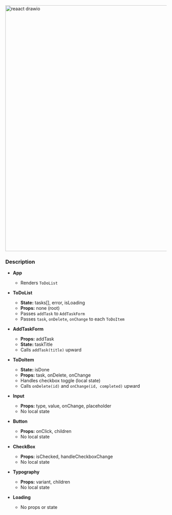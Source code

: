 <img width="2109" height="767" alt="reaact drawio" src="https://github.com/user-attachments/assets/2ce288a0-4b3d-4653-a0eb-c89b2fb2e641" />

### Description


- **App**
  - Renders `ToDoList`

- **ToDoList**
  - **State:** tasks[], error, isLoading
  - **Props:** none (root)
  - Passes `addTask` to `AddTaskForm`
  - Passes `task`, `onDelete`, `onChange` to each `ToDoItem`

- **AddTaskForm**
  - **Props:** addTask
  - **State:** taskTitle
  - Calls `addTask(title)` upward

- **ToDoItem**
  - **State:** isDone
  - **Props:** task, onDelete, onChange
  - Handles checkbox toggle (local state)
  - Calls `onDelete(id)` and `onChange(id, completed)` upward

- **Input**
  - **Props:** type, value, onChange, placeholder
  - No local state

- **Button**
  - **Props:** onClick, children
  - No local state

- **CheckBox**
  - **Props:** isChecked, handleCheckboxChange
  - No local state

- **Typography**
  - **Props:** variant, children
  - No local state

- **Loading**
  - No props or state
